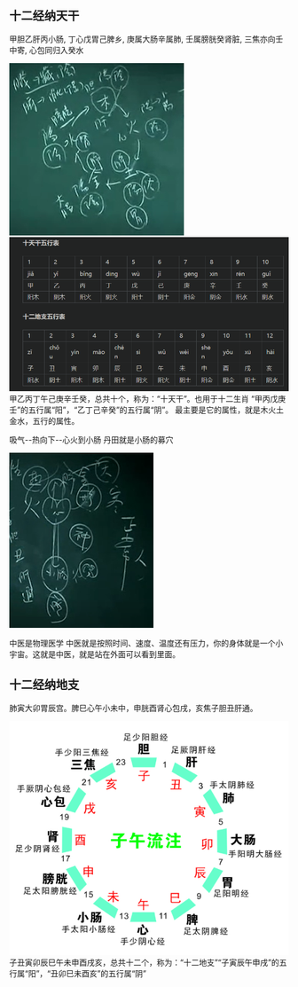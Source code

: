 ## 十二经纳天干

甲胆乙肝丙小肠,
丁心戊胃己脾乡,
庚属大肠辛属肺,
壬属膀胱癸肾脏,
三焦亦向壬中寄,
心包同归入癸水

<img src="./十二经纳天干.png">

<img src="./天干地支五行.png">
甲乙丙丁午己庚辛壬癸，总共十个，称为：“十天干”。也用于十二生肖
“甲丙戊庚壬”的五行属“阳”，“乙丁己辛癸”的五行属“阴”。
最主要是它的属性，就是木火土金水，五行的属性。

吸气--热向下--心火到小肠 丹田就是小肠的募穴

<img src="./心--小肠.png">

中医是物理医学
中医就是按照时间、速度、温度还有压力，你的身体就是一个小宇宙。这就是中医，就是站在外面可以看到里面。

## 十二经纳地支
肺寅大卯胃辰宫。脾巳心午小未中，申胱酉肾心包戌，亥焦子胆丑肝通。

<img src="./十二经纳地支.png">
子丑寅卯辰巳午未申酉戌亥，总共十二个，称为：“十二地支”“子寅辰午申戌”的五行属“阳”，“丑卯巳未酉亥”的五行属“阴”